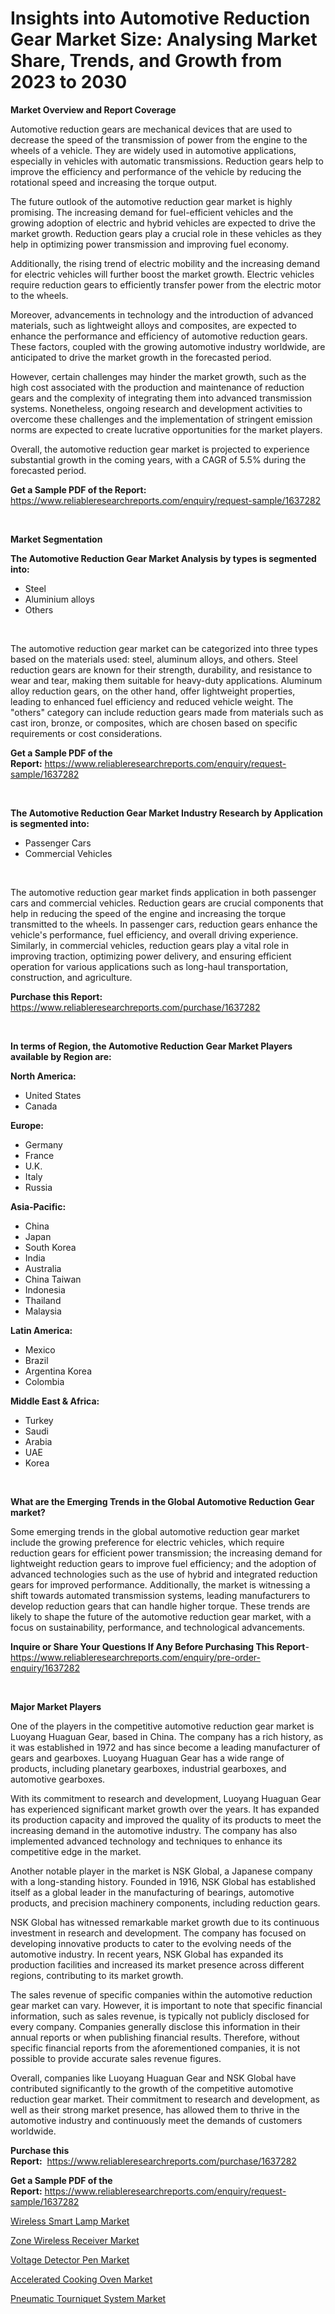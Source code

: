 <p><h1>Insights into Automotive Reduction Gear Market Size: Analysing Market Share, Trends, and Growth from 2023 to 2030</h1></p><p><strong>Market Overview and Report Coverage</strong></p>
<p><p>Automotive reduction gears are mechanical devices that are used to decrease the speed of the transmission of power from the engine to the wheels of a vehicle. They are widely used in automotive applications, especially in vehicles with automatic transmissions. Reduction gears help to improve the efficiency and performance of the vehicle by reducing the rotational speed and increasing the torque output.</p><p>The future outlook of the automotive reduction gear market is highly promising. The increasing demand for fuel-efficient vehicles and the growing adoption of electric and hybrid vehicles are expected to drive the market growth. Reduction gears play a crucial role in these vehicles as they help in optimizing power transmission and improving fuel economy.</p><p>Additionally, the rising trend of electric mobility and the increasing demand for electric vehicles will further boost the market growth. Electric vehicles require reduction gears to efficiently transfer power from the electric motor to the wheels.</p><p>Moreover, advancements in technology and the introduction of advanced materials, such as lightweight alloys and composites, are expected to enhance the performance and efficiency of automotive reduction gears. These factors, coupled with the growing automotive industry worldwide, are anticipated to drive the market growth in the forecasted period.</p><p>However, certain challenges may hinder the market growth, such as the high cost associated with the production and maintenance of reduction gears and the complexity of integrating them into advanced transmission systems. Nonetheless, ongoing research and development activities to overcome these challenges and the implementation of stringent emission norms are expected to create lucrative opportunities for the market players.</p><p>Overall, the automotive reduction gear market is projected to experience substantial growth in the coming years, with a CAGR of 5.5% during the forecasted period.</p></p>
<p><strong>Get a Sample PDF of the Report:</strong> <a href="https://www.reliableresearchreports.com/enquiry/request-sample/1637282">https://www.reliableresearchreports.com/enquiry/request-sample/1637282</a></p>
<p>&nbsp;</p>
<p><strong>Market Segmentation</strong></p>
<p><strong>The Automotive Reduction Gear Market Analysis by types is segmented into:</strong></p>
<p><ul><li>Steel</li><li>Aluminium alloys</li><li>Others</li></ul></p>
<p>&nbsp;</p>
<p><p>The automotive reduction gear market can be categorized into three types based on the materials used: steel, aluminum alloys, and others. Steel reduction gears are known for their strength, durability, and resistance to wear and tear, making them suitable for heavy-duty applications. Aluminum alloy reduction gears, on the other hand, offer lightweight properties, leading to enhanced fuel efficiency and reduced vehicle weight. The "others" category can include reduction gears made from materials such as cast iron, bronze, or composites, which are chosen based on specific requirements or cost considerations.</p></p>
<p><strong>Get a Sample PDF of the Report:</strong>&nbsp;<a href="https://www.reliableresearchreports.com/enquiry/request-sample/1637282">https://www.reliableresearchreports.com/enquiry/request-sample/1637282</a></p>
<p>&nbsp;</p>
<p><strong>The Automotive Reduction Gear Market Industry Research by Application is segmented into:</strong></p>
<p><ul><li>Passenger Cars</li><li>Commercial Vehicles</li></ul></p>
<p>&nbsp;</p>
<p><p>The automotive reduction gear market finds application in both passenger cars and commercial vehicles. Reduction gears are crucial components that help in reducing the speed of the engine and increasing the torque transmitted to the wheels. In passenger cars, reduction gears enhance the vehicle's performance, fuel efficiency, and overall driving experience. Similarly, in commercial vehicles, reduction gears play a vital role in improving traction, optimizing power delivery, and ensuring efficient operation for various applications such as long-haul transportation, construction, and agriculture.</p></p>
<p><strong>Purchase this Report:</strong>&nbsp; <a href="https://www.reliableresearchreports.com/purchase/1637282">https://www.reliableresearchreports.com/purchase/1637282</a></p>
<p>&nbsp;</p>
<p><strong>In terms of Region, the Automotive Reduction Gear Market Players available by Region are:</strong></p>
<p>
    <p> <strong> North America: </strong>
        <ul>
            <li>United States</li>
            <li>Canada</li>
        </ul>
        </p> 
    <p> <strong> Europe: </strong>
        <ul>
            <li>Germany</li>
            <li>France</li>
            <li>U.K.</li>
            <li>Italy</li>
            <li>Russia</li>
        </ul>
        </p> 
    <p> <strong> Asia-Pacific: </strong>
        <ul>
            <li>China</li>
            <li>Japan</li>
            <li>South Korea</li>
            <li>India</li>
            <li>Australia</li>
            <li>China Taiwan</li>
            <li>Indonesia</li>
            <li>Thailand</li>
            <li>Malaysia</li>
        </ul>
        </p> 
    <p> <strong> Latin America: </strong>
        <ul>
            <li>Mexico</li>
            <li>Brazil</li>
            <li>Argentina Korea</li>
            <li>Colombia</li>
        </ul>
        </p> 
    <p> <strong> Middle East & Africa: </strong>
        <ul>
            <li>Turkey</li>
            <li>Saudi</li>
            <li>Arabia</li>
            <li>UAE</li>
            <li>Korea</li>
        </ul>
    </p>
    </p>
<p>&nbsp;</p>
<p><strong>What are the Emerging Trends in the Global Automotive Reduction Gear market?</strong></p>
<p><p>Some emerging trends in the global automotive reduction gear market include the growing preference for electric vehicles, which require reduction gears for efficient power transmission; the increasing demand for lightweight reduction gears to improve fuel efficiency; and the adoption of advanced technologies such as the use of hybrid and integrated reduction gears for improved performance. Additionally, the market is witnessing a shift towards automated transmission systems, leading manufacturers to develop reduction gears that can handle higher torque. These trends are likely to shape the future of the automotive reduction gear market, with a focus on sustainability, performance, and technological advancements.</p></p>
<p><strong>Inquire or Share Your Questions If Any Before Purchasing This Report</strong>- <a href="https://www.reliableresearchreports.com/enquiry/pre-order-enquiry/1637282">https://www.reliableresearchreports.com/enquiry/pre-order-enquiry/1637282</a></p>
<p>&nbsp;</p>
<p><strong>Major Market Players</strong></p>
<p><p>One of the players in the competitive automotive reduction gear market is Luoyang Huaguan Gear, based in China. The company has a rich history, as it was established in 1972 and has since become a leading manufacturer of gears and gearboxes. Luoyang Huaguan Gear has a wide range of products, including planetary gearboxes, industrial gearboxes, and automotive gearboxes.</p><p>With its commitment to research and development, Luoyang Huaguan Gear has experienced significant market growth over the years. It has expanded its production capacity and improved the quality of its products to meet the increasing demand in the automotive industry. The company has also implemented advanced technology and techniques to enhance its competitive edge in the market.</p><p>Another notable player in the market is NSK Global, a Japanese company with a long-standing history. Founded in 1916, NSK Global has established itself as a global leader in the manufacturing of bearings, automotive products, and precision machinery components, including reduction gears.</p><p>NSK Global has witnessed remarkable market growth due to its continuous investment in research and development. The company has focused on developing innovative products to cater to the evolving needs of the automotive industry. In recent years, NSK Global has expanded its production facilities and increased its market presence across different regions, contributing to its market growth.</p><p>The sales revenue of specific companies within the automotive reduction gear market can vary. However, it is important to note that specific financial information, such as sales revenue, is typically not publicly disclosed for every company. Companies generally disclose this information in their annual reports or when publishing financial results. Therefore, without specific financial reports from the aforementioned companies, it is not possible to provide accurate sales revenue figures.</p><p>Overall, companies like Luoyang Huaguan Gear and NSK Global have contributed significantly to the growth of the competitive automotive reduction gear market. Their commitment to research and development, as well as their strong market presence, has allowed them to thrive in the automotive industry and continuously meet the demands of customers worldwide.</p></p>
<p><strong>Purchase this Report:</strong>&nbsp;&nbsp;<a href="https://www.reliableresearchreports.com/purchase/1637282">https://www.reliableresearchreports.com/purchase/1637282</a></p>
<p></p>
<p><strong>Get a Sample PDF of the Report:</strong>&nbsp;<a href="https://www.reliableresearchreports.com/enquiry/request-sample/1637282">https://www.reliableresearchreports.com/enquiry/request-sample/1637282</a></p>
<p><p><a href="https://www.linkedin.com/pulse/wireless-smart-lamp-market-size-growth-forecast-from-2023-67mje/">Wireless Smart Lamp Market</a></p><p><a href="https://www.linkedin.com/pulse/zone-wireless-receiver-market-insights-players-forecast-zt0se/">Zone Wireless Receiver Market</a></p><p><a href="https://www.linkedin.com/pulse/voltage-detector-pen-market-research-report-unlocks-ahace/">Voltage Detector Pen Market</a></p><p><a href="https://medium.com/@germanwolff65/accelerated-cooking-oven-market-size-growth-forecast-2023-2030-d6f24405b1de">Accelerated Cooking Oven Market</a></p><p><a href="https://medium.com/@josephweaver29/pneumatic-tourniquet-system-market-size-cagr-trends-2024-2030-67873a968b7a">Pneumatic Tourniquet System Market</a></p></p>